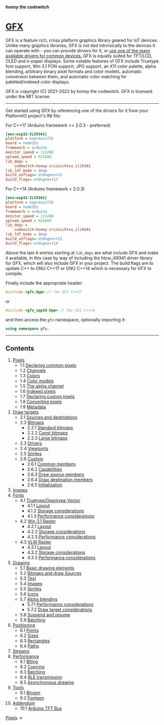 ##### honey the codewitch
# [GFX](https://honeythecodewitch.com/gfx)


GFX is a feature rich, cross platform graphics library geared for IoT devices. Unlike many graphics libraries, GFX is not tied intrinsically to the devices it can operate with - you can provide drivers for it, or [use one of the many available drivers for common devices.](https://github.com/codewitch-honey-crisis/gfx_libraries) GFX is equally suited for TFT/LCD, OLED and e-paper displays. Some notable features of GFX include Truetype font support, Win 3.1 FON support, JPG support, an X11 color palette, alpha blending, arbitrary binary pixel formats and color models, automatic conversion between them, and automatic color matching for paletted/indexed color displays.

GFX is copyright (C) 2021-2022 by honey the codewitch. GFX is licensed under the MIT license.

---
Get started using GFX by referencing one of the drivers for it from your PlatformIO project's INI file:

For C++17 (Arduino framework >= 2.0.3 - preferred)
```ini
[env:esp32-ILI9341]
platform = espressif32
board = node32s
framework = arduino
monitor_speed = 115200
upload_speed = 921600
lib_deps = 
	codewitch-honey-crisis/htcw_ili9341
lib_ldf_mode = deep
build_unflags=-std=gnu++11
build_flags=-std=gnu++17
```

For C++14 (Arduino framework < 2.0.3)
```ini
[env:esp32-ILI9341]
platform = espressif32
board = node32s
framework = arduino
monitor_speed = 115200
upload_speed = 921600
lib_deps = 
	codewitch-honey-crisis/htcw_ili9341
lib_ldf_mode = deep
build_unflags=-std=gnu++11
build_flags=-std=gnu++14
```
Above the last 4 entries starting at `lib_deps` are what include GFX and make it available, in this case by way of including the htcw_ili9341 driver library for GFX, which will also include GFX in your project. The build flags are to update C++ to GNU C++17 or GNU C++14 which is necessary for GFX to compile.

Finally include the appropriate header:
```cpp
#include <gfx.hpp> // for GCC C++17
```
or
```cpp
#include <gfx_cpp14.hpp> // for GCC C++14
```
and then access the `gfx` namespace, optionally importing it:
```cpp
using namespace gfx;
```
___

## Contents

1. [Pixels](pixels.md)
    - 1.1 [Declaring common pixels](pixels.md#1.1)
    - 1.2 [Channels](pixels.md#1.2)
    - 1.3 [Colors](pixels.md#1.3)
    - 1.4 [Color models](pixels.md#1.4)
    - 1.5 [The alpha channel](pixels.md#1.5)
    - 1.6 [Indexed pixels](pixels.md#1.6)
    - 1.7 [Declaring custom pixels](pixels.md#1.7)
    - 1.8 [Converting pixels](pixels.md#1.8)
    - 1.9 [Metadata](pixels.md#1.9)
2. [Draw targets](draw_targets.md)
    - 2.1 [Sources and destinations](draw_targets.md#2.1)
    - 2.2 [Bitmaps](draw_targets.md#2.2)
         - 2.2.1 [Standard bitmaps](draw_targets.md#2.2.1)
         - 2.2.2 [Const bitmaps](draw_targets.md#2.2.2)
         - 2.2.3 [Large bitmaps](draw_targets.md#2.2.3)
    - 2.3 [Drivers](draw_targets.md#2.3)
    - 2.4 [Viewports](draw_targets.md#2.4)
    - 2.5 [Sprites](draw_targets.md#2.5)
    - 2.6 [Custom](draw_targets.md#2.6)
        - 2.6.1 [Common members](draw_targets.md#2.6.1)
        - 2.6.2 [Capabilities](.draw_targets.md#2.6.2)
        - 2.6.3 [Draw source members](draw_targets.md#2.6.3)
        - 2.6.4 [Draw destination members](draw_targets.md#2.6.4)
        - 2.6.5 [Initialization](draw_targets.md#2.6.5)
3. [Images](images.md)
4. [Fonts](fonts.md)
    - 4.1 [Truetype/Opentype Vector](fonts.md#4.1)
      - 4.1.1 [Layout](fonts.md#4.1.1)
      - 4.1.2 [Storage considerations](fonts.md#4.1.2)
      - 4.1.3 [Performance considerations](fonts.md#4.1.3)
    - 4.2 [Win 3.1 Raster](fonts.md#4.2)
      - 4.2.1 [Layout](fonts.md#4.2.1)
      - 4.2.2 [Storage considerations](fonts.md#4.2.2)
      - 4.2.3 [Performance considerations](fonts.md#4.2.3)
    - 4.3 [VLW Raster](fonts.md#4.3)
      - 4.3.1 [Layout](fonts.md#4.3.1)
      - 4.3.2 [Storage considerations](fonts.md#4.3.2)
      - 4.3.3 [Performance considerations](fonts.md#4.3.3)
5. [Drawing](drawing.md)
    - 5.1 [Basic drawing elements](drawing.md#5.1)
    - 5.2 [Bitmaps and draw Sources](drawing.md#5.2)
    - 5.3 [Text](drawing.md#5.3)
    - 5.4 [Images](drawing.md#5.4)
    - 5.5 [Sprites](drawing.md#5.5)
    - 5.6 [Icons](drawing.md#5.6)
    - 5.7 [Alpha blending](drawing.md#5.7)
      - 5.7.1 [Performance considerations](drawing.md#5.7.1)
      - 5.7.2 [Draw target considerations](drawing.md#5.7.2)
    - 5.8 [Suspend and resume](drawing.md#5.8)
    - 5.9 [Batching](drawing.md#5.9)
6. [Positioning](positioning.md)
    - 6.1 [Points](positioning.md#6.1)
    - 6.2 [Sizes](positioning.md#6.2)
    - 6.3 [Rectangles](positioning.md#6.3)
    - 6.4 [Paths](positioning.md#6.4)
7. [Streams](streams.md)
8. [Performance](performance.md)
   - 8.1 [Blting](performance.md#8.1)
   - 8.2 [Copying](performance.md#8.2)
   - 8.3 [Batching](performance.md#8.3)
   - 8.4 [RLE transmission](performance.md#8.4)
   - 8.5 [Asynchronous drawing](performance.md#8.5)
9. [Tools](tools.md)
   - 9.1 [Bingen](tools.md#9.1)
   - 9.2 [Fontgen](tools.md#9.2)
10. [Addendum](addendum.md)
    - 10.1 [Arduino TFT Bus](addendum.md#10.1)

[Pixels](pixels.md) →